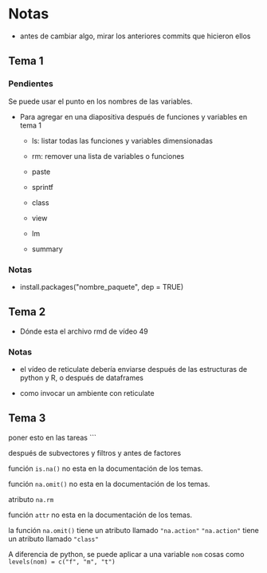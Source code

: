 # Notas

* antes de cambiar algo, mirar los anteriores commits que hicieron ellos

## Tema 1

### Pendientes


Se puede usar el punto en los nombres de las variables.

* Para agregar en una diapositiva después de funciones y variables en tema 1

    + ls: listar todas las funciones y variables dimensionadas

    + rm: remover una lista de variables o funciones

    + paste

    + sprintf

    + class

    + view

    + lm
    
    + summary

### Notas

* install.packages("nombre_paquete", dep = TRUE)


## Tema 2

* Dónde esta el archivo rmd de vídeo 49


### Notas

* el vídeo de reticulate debería enviarse después de las estructuras de python y R, o después de dataframes

* como invocar un ambiente con reticulate

## Tema 3

poner esto en las tareas ```

después de subvectores y filtros y antes de factores

función ```is.na()``` no esta en la documentación de los temas.

función ```na.omit()``` no esta en la documentación de los temas.

atributo ```na.rm```

función ```attr``` no esta en la documentación de los temas.

la función ```na.omit()``` tiene un atributo llamado ```"na.action"```
```"na.action"``` tiene un atributo llamado ```"class"```

A diferencia de python, se puede aplicar a una variable ```nom``` cosas como
```levels(nom) = c("f", "m", "t")```
